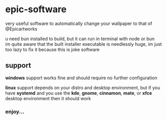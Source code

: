 # epic-software
very useful software to automatically change your wallpaper to that of @Epicartworks

u need bun installed to build, but it can run in terminal with node or bun \
im quite aware that the built installer executable is needlessly huge, im just too lazy to fix it because this is joke software

## support
**windows** support works fine and should require no further configuration

**linux** support depends on your distro and desktop environment, but if you have **systemd** and you use the **kde**, **gnome**, **cinnamon**, **mate**, or **xfce** desktop environment then it should work

### enjoy...
